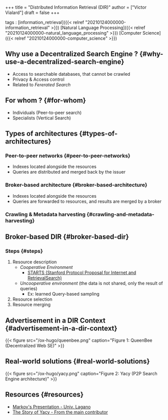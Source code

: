 +++
title = "Distributed Information Retrieval (DIR)"
author = ["Victor Vialard"]
draft = false
+++

tags
: [information\_retrieval]({{< relref "20210124000000-information_retrieval" >}}) [Natural Language Processing]({{< relref "20210124000000-natural_language_processing" >}}) [Computer Science]({{< relref "20210124000000-computer_science" >}})

## Why use a Decentralized Search Engine ? {#why-use-a-decentralized-search-engine}

- Access to searchable databases, that cannot be crawled
- Privacy & Access control
- Related to _Fererated Search_

## For whom ? {#for-whom}

- Individuals (Peer-to-peer search)
- Specialists (Vertical Search)

## Types of architectures {#types-of-architectures}

### Peer-to-peer networks {#peer-to-peer-networks}

- Indexes located alongside the resources
- Queries are distributed and merged back by the issuer

### Broker-based architecture {#broker-based-architecture}

- Indexes located alongside the resources
- Queries are forwarded to resources, and results are merged by a broker

### Crawling & Metadata harvesting {#crawling-and-metadata-harvesting}

## Broker-based DIR {#broker-based-dir}

### Steps {#steps}

1.  Resource description
    - _Cooperative Environment_
      - [STARTS (Stanford Protocol Proposal for Internet and RetrievalSearch)](http://ilpubs.stanford.edu:8090/283/)
    - _Uncooperative environment_ (the data is not shared, only the result of queries)
      - Ex: learned Query-based sampling
2.  Resource selection
3.  Resource merging

## Advertisement in a DIR Context {#advertisement-in-a-dir-context}

{{< figure src="/ox-hugo/queenbee.png" caption="Figure 1: QueenBee (Decentralized Web SE)" >}}

## Real-world solutions {#real-world-solutions}

{{< figure src="/ox-hugo/yacy.png" caption="Figure 2: Yacy (P2P Search Engine architecture)" >}}

## Resources {#resources}

- [Markov's Presentation - Univ. Lagano](https://www.lektorium.tv/sites/lektorium.tv/files/additional%5Ffiles/1280814652%5F12935%5F20100528%5Fdistributedinformationretrieval%5Fcrestani%5Flecture01-02.pdf)
- [The Story of Yacy - From the main contributor](https://searchlab.eu/t/the-story-of-yacy-grid/48)
